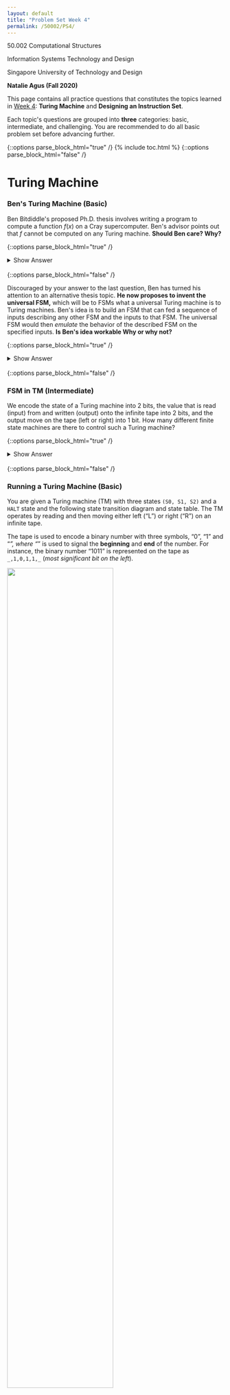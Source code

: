```yaml
---
layout: default
title: "Problem Set Week 4"
permalink: /50002/PS4/
---
```

50.002 Computational Structures 

Information Systems Technology and Design 

Singapore University of Technology and Design 

**Natalie Agus (Fall 2020)**

This page contains all practice questions that constitutes the topics learned in <ins>Week 4</ins>:  **Turing Machine** and **Designing an Instruction Set**. 

Each topic's questions are grouped into **three** categories: basic, intermediate, and challenging. You are recommended to do all basic problem set before advancing further. 

{::options parse_block_html="true" /}
{% include toc.html %}
{::options parse_block_html="false" /}



# Turing Machine

### Ben's Turing Machine (Basic)

  
Ben Bitdiddle's proposed Ph.D. thesis involves writing a program to compute a function $f(x)$ on a Cray supercomputer. Ben's advisor points out that $f$ cannot be computed on any Turing machine. **Should Ben care? Why?**

{::options parse_block_html="true" /}
<details>
<summary markdown="span">Show Answer</summary>

Church's thesis says that if the function can't be computed on any Turing machine, then it can't be computed on any physically realizable machine that we know of. So Ben is out of luck... a Cray *supercomputer* isn't "super" in that sense.
</details>
<br/>
{::options parse_block_html="false" /}
  
  

Discouraged by your answer to the last question, Ben has turned his attention to an alternative thesis topic. **He now proposes to invent the universal FSM,** which will be to FSMs what a universal Turing machine is to Turing machines. Ben's idea is to build an FSM that can fed a sequence of inputs describing any other FSM and the inputs to that FSM. The universal FSM would then *emulate* the behavior of the described FSM on the specified inputs. **Is Ben's idea workable Why or why not?**


{::options parse_block_html="true" /}
<details>
<summary markdown="span">Show Answer</summary>

Unfortunately, the Universal FSM will have some fixed number (N) of states built into its design. So it won't have enough states to emulate machines with more than N states. Ben's idea isn't workable, and there's no such thing as "Universal FSM" as he proposed.
</details>
<br/>
{::options parse_block_html="false" /}
  


### FSM in TM (Intermediate)
We encode the state of a Turing machine into 2 bits, the value that is read (input) from and written (output) onto the infinite tape into 2 bits, and the output move on the tape (left or right) into 1 bit. How many different finite state machines are there to control such a Turing machine? 

{::options parse_block_html="true" /}
<details>
<summary markdown="span">Show Answer</summary>

From the explanation above, we have:
* $s$ = 2
* $i$ = 2
* $o$ = 3

We can enumerate $2^{(s+o)2^{s+i}}$ FSM, and hence the answer to this question is $2^{80}$
</details>
<br/>
{::options parse_block_html="false" /}




### Running a Turing Machine (Basic)

You are given a Turing machine (TM) with three states `(S0, S1, S2)` and a `HALT` state and the following state transition diagram and state table. The TM operates by reading and then moving either left (“L”) or right (“R”) on an infinite tape. 

The tape is used to encode a binary number with three symbols, “0”, “1” and “_”, where “_” is used to signal the **beginning** and **end** of the number. For instance, the binary number “1011” is represented on the tape as `_,1,0,1,1,_` (*most significant bit on the left*).

<img src="https://www.dropbox.com/s/4s0rvpzhm6twih9/tmqns.png?raw=1" width="70%" height="70%">


If the tape is in the initial configuration `_,1,0,1,1,_`:
* and the Turing machine starts in **state `S0`**, 
* reading at the tape position of the `0`, 

...what is the state transition sequence that the machine is going to execute (including the start state S0) until it meets a `HALT`?

{::options parse_block_html="true" /}
<details>
<summary markdown="span">Show Answer</summary>

Answering this is none other than executing the Turing Machine with the  given tape `_,1,0,1,1,_` and initial state **`S0`**, with the machine reading the tape at the `0`.

The sequences of the states until `HALT` is met is:
`S0, S0, S0, S0, S1, S1, S1, S2, S2, S2, S2, S2, HALT`
</details>
<br/>
{::options parse_block_html="false" /}

What is the **final configuration** of the tape after the TM has halted and **what does the TM do**?

{::options parse_block_html="true" /}
<details>
<summary markdown="span">Show Answer</summary>

The final tape configuration is: `_,1,1,0,0,_`  It is obvious that the TM adds `1` to the input number.
</details>
<br/>
{::options parse_block_html="false" /}

### Edge Detector Machine (Intermediate)

The figure below shows a particular tape state *before* and *after* a Turing Machine that does *edge detection* is executed for 12 steps (12 clock cycles). 

Indicate **which of the following Turing Machine specification** [A], [B], [C], [D], [E] shown below is/are able to produce the "after" tape state *in exactly 12 cycles.

<img src="https://www.dropbox.com/s/isangqp3fexcao5/edgeDetectorTM.png?raw=1" width="70%" height="70%">

* **Specification 1**: 
	$$\begin{matrix}
	S_i & \text{Input} & S_{i+1} & \text{Output} & \text{Move Tape}\\
	\hline
	S_0 & 0 & S_0 & 0 & L\\
	S_0 & 1 & S_1 & 1 & L\\
	S_1 & 0 & S_0 & 0 & L\\
	S_1 & 1 & S_2 & 0 & L\\
	S_2 & 0 & S_0 & 0 & L\\
	S_2 & 1 & S_2 & 0 & L\\
	\hline
	\end{matrix}$$

* **Specification 2**: 
	$$\begin{matrix}
	S_i & \text{Input} & S_{i+1} & \text{Output} & \text{Move Tape}\\
	\hline
	S_0 & 0 & S_0 & 0 & L\\
	S_0 & 1 & S_1 & 1 & L\\
	S_1 & 0 & S_0 & 0 & L\\
	S_1 & 1 & S_1 & 1 & L\\
	\hline
	\end{matrix}$$

* **Specification 3**: 
	$$\begin{matrix}
	S_i & \text{Input} & S_{i+1} & \text{Output} & \text{Move Tape}\\
	\hline
	S_0 & 0 & S_0 & 0 & L\\
	S_0 & 1 & S_1 & 1 & L\\
	S_1 & 0 & S_0 & 0 & L\\
	S_1 & 1 & S_1 & 0 & L\\
	\hline
	\end{matrix}$$

* **Specification 4**: 
	$$\begin{matrix}
	S_i & \text{Input} & S_{i+1} & \text{Output} & \text{Move Tape}\\
	\hline
	S_0 & 0 & S_0 & 0 & L\\
	S_0 & 1 & S_1 & 1 & L\\
	S_1 & 0 & S_0 & 0 & L\\
	S_1 & 1 & S_2 & 1 & L\\
	S_2 & 0 & S_0 & 0 & L\\
	S_2 & 1 & S_2 & 1 & L\\
	\hline
	\end{matrix}$$

* **Specification 5**: 
	$$\begin{matrix}
	S_i & \text{Input} & S_{i+1} & \text{Output} & \text{Move Tape}\\
	\hline
	S_0 & 0 & S_0 & 0 & L\\
	S_0 & 1 & S_1 & 1 & R\\
	S_1 & 0 & S_0 & 0 & L\\
	S_1 & 1 & S_2 & 0 & R\\
	S_2 & 0 & S_0 & 0 & L\\
	S_2 & 1 & S_2 & 0 & R\\
	\hline
	\end{matrix}$$

{::options parse_block_html="true" /}
<details>
<summary markdown="span">Show Answer</summary>

**Specification 1** and **Specification 3** produces the same output tape as shown above, given the initial tape content and the Turing Machine's start state (and location). We can run the machine five times with each specifications to obtain the answer, but the faster way is to observe them based on the functionality:
* To detect an edge, there's no need to "re-read" previous input. Therefore **Specification 5** is definitely wrong (we only need to move the tape in one direction). 
* We only output `1` once on the occurence of an edge, so the specification shall not output too many `1`s. You can then start to suspect whether **Specification 2** and **4** are true, and quickly eliminate them from the pool of possible answers.  
</details>
<br/>
{::options parse_block_html="false" /}



### CPU Trivia (Basic)

1. How much memory can a 32-bit von Neumann machine have? *Explain your answer.*

	{::options parse_block_html="true" /}
	<details>
	<summary markdown="span">Show Answer</summary>

	$2^{32}$ **bytes** because each address is also 32 bits long in a 32-bit von Neumann machine.
	</details>
	<br/>
	{::options parse_block_html="false" /}


2. Can a CPU have as many registers as possible, in theory?


	{::options parse_block_html="true" /}
	<details>
	<summary markdown="span">Show Answer</summary>

	**No**. *Addresses* for each register involved in the instruction must be encoded *within the instruction*, i.e: 5 bits for 32 registers. An instruction is 32 bits long for $\beta$ architecture, so having too many registers will make encoding infeasible.
	</details>
	<br/>
	{::options parse_block_html="false" /}

3. In Theory, which machine is least powerful but sufficient to compute each of the following functions? Choose for the four following possible choices ranked by its level of "powerfullness":  
	* Turing Machine (most powerful)
	* FSM
	* Combinational Logic (least powerful)
	* Uncomputable	
	
	The functions in question are:
	* **Function 1:** A processor that executes Beta instruction set
	
	* **Function 2:** A device which takes as input the digits of a binary integer from left to right, and output 1 if the number entered so far is divisible by 6, and 0 otherwise. 
	* **Function 3:** A device that takes a sequence of binary digits, one each milisecond clock period, and output `1` if the sequence so far contains more `1`s than `0`s. 
	* **Function 4:** A device that takes as input an integer `n` between 0 and 20, and outputs the closing price of Apple Stock on the `n`$^{th}$ trading day of year 2019 (to the nearest whole dollar)

	{::options parse_block_html="true" /}
	<details>
	<summary markdown="span">Show Answer</summary>

	**Function 1:** FSM
	**Function 2:** FSM
	**Function 3:** Turing Machine
	**Function 4:** Combinational Logic
	</details>
	<br/>
	{::options parse_block_html="false" /}


### Memory Addressing (Basic)

You are given that the 32-bit *word* at memory address `0` has a binary form of
```
0000 0100 0000 0011 0000 0010 0000 0001
```

What is the value of the *byte* stored in address `0, 1, 2` and `3`, respectively? What are the hexadecimal forms of the bytes?

{::options parse_block_html="true" /}
<details>
<summary markdown="span">Show Answer</summary>

1, 2, 3, and 4 are stored at address `0, 1, 2, 3` respectively.  The hex form is the word: 0x04 03 02 01.
</details>
<br/>
{::options parse_block_html="false" /}
<!--stackedit_data:
eyJoaXN0b3J5IjpbLTU1MjEwNzIwMCwtMTU3MDU4NTYyMiwxNz
I2NTI5MjEzLDEyOTU5NjA5MjEsLTcxMTM3OTQyOSwxMjQ5NjY0
NjYxLDQzMzgxNTExMCw3MzMxOTIwNjQsLTIxMzkzMDQzNjEsLT
IxMzgwMjUwNTQsNTEwOTg0MDVdfQ==
-->